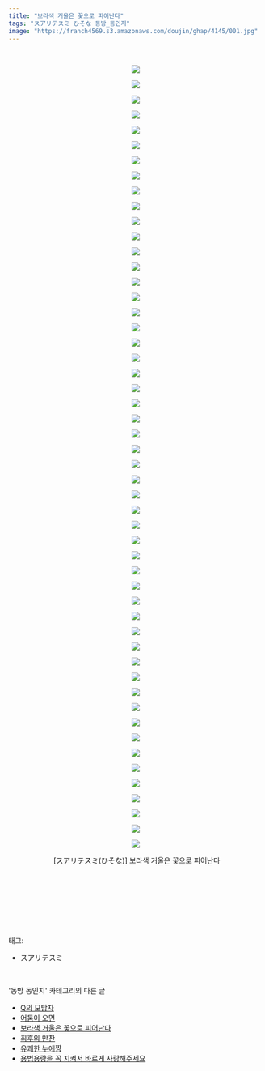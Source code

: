 ```yaml
---
title: "보라색 거울은 꽃으로 피어난다"
tags: "スアリテスミ ひそな 동방_동인지"
image: "https://franch4569.s3.amazonaws.com/doujin/ghap/4145/001.jpg"
---
```

<div class="article">
<p style="text-align: center; clear: none; float: none;"><br/></p>
<p style="text-align: center; clear: none; float: none;"><img src="{{ site.imgserver2 }}/ghap/4145/001.jpg"/></p>
<p style="text-align: center; clear: none; float: none;"><img src="{{ site.imgserver2 }}/ghap/4145/002.jpg"/></p>
<p style="text-align: center; clear: none; float: none;"><img src="{{ site.imgserver2 }}/ghap/4145/003.jpg"/></p>
<p style="text-align: center; clear: none; float: none;"><img src="{{ site.imgserver2 }}/ghap/4145/004.jpg"/></p>
<p style="text-align: center; clear: none; float: none;"><img src="{{ site.imgserver2 }}/ghap/4145/005.jpg"/></p>
<p style="text-align: center; clear: none; float: none;"><img src="{{ site.imgserver2 }}/ghap/4145/006.jpg"/></p>
<p style="text-align: center; clear: none; float: none;"><img src="{{ site.imgserver2 }}/ghap/4145/007.jpg"/></p>
<p style="text-align: center; clear: none; float: none;"><img src="{{ site.imgserver2 }}/ghap/4145/008.jpg"/></p>
<p style="text-align: center; clear: none; float: none;"><img src="{{ site.imgserver2 }}/ghap/4145/009.jpg"/></p>
<p style="text-align: center; clear: none; float: none;"><img src="{{ site.imgserver2 }}/ghap/4145/010.jpg"/></p>
<p style="text-align: center; clear: none; float: none;"><img src="{{ site.imgserver2 }}/ghap/4145/011.jpg"/></p>
<p style="text-align: center; clear: none; float: none;"><img src="{{ site.imgserver2 }}/ghap/4145/012.jpg"/></p>
<p style="text-align: center; clear: none; float: none;"><img src="{{ site.imgserver2 }}/ghap/4145/013.jpg"/></p>
<p style="text-align: center; clear: none; float: none;"><img src="{{ site.imgserver2 }}/ghap/4145/014.jpg"/></p>
<p style="text-align: center; clear: none; float: none;"><img src="{{ site.imgserver2 }}/ghap/4145/015.jpg"/></p>
<p style="text-align: center; clear: none; float: none;"><img src="{{ site.imgserver2 }}/ghap/4145/016.jpg"/></p>
<p style="text-align: center; clear: none; float: none;"><img src="{{ site.imgserver2 }}/ghap/4145/017.jpg"/></p>
<p style="text-align: center; clear: none; float: none;"><img src="{{ site.imgserver2 }}/ghap/4145/018.jpg"/></p>
<p style="text-align: center; clear: none; float: none;"><img src="{{ site.imgserver2 }}/ghap/4145/019.jpg"/></p>
<p style="text-align: center; clear: none; float: none;"><img src="{{ site.imgserver2 }}/ghap/4145/020.jpg"/></p>
<p style="text-align: center; clear: none; float: none;"><img src="{{ site.imgserver2 }}/ghap/4145/021.jpg"/></p>
<p style="text-align: center; clear: none; float: none;"><img src="{{ site.imgserver2 }}/ghap/4145/022.jpg"/></p>
<p style="text-align: center; clear: none; float: none;"><img src="{{ site.imgserver2 }}/ghap/4145/023.jpg"/></p>
<p style="text-align: center; clear: none; float: none;"><img src="{{ site.imgserver2 }}/ghap/4145/024.jpg"/></p>
<p style="text-align: center; clear: none; float: none;"><img src="{{ site.imgserver2 }}/ghap/4145/025.jpg"/></p>
<p style="text-align: center; clear: none; float: none;"><img src="{{ site.imgserver2 }}/ghap/4145/026.jpg"/></p>
<p style="text-align: center; clear: none; float: none;"><img src="{{ site.imgserver2 }}/ghap/4145/027.jpg"/></p>
<p style="text-align: center; clear: none; float: none;"><img src="{{ site.imgserver2 }}/ghap/4145/028.jpg"/></p>
<p style="text-align: center; clear: none; float: none;"><img src="{{ site.imgserver2 }}/ghap/4145/029.jpg"/></p>
<p style="text-align: center; clear: none; float: none;"><img src="{{ site.imgserver2 }}/ghap/4145/030.jpg"/></p>
<p style="text-align: center; clear: none; float: none;"><img src="{{ site.imgserver2 }}/ghap/4145/031.jpg"/></p>
<p style="text-align: center; clear: none; float: none;"><img src="{{ site.imgserver2 }}/ghap/4145/032.jpg"/></p>
<p style="text-align: center; clear: none; float: none;"><img src="{{ site.imgserver2 }}/ghap/4145/033.jpg"/></p>
<p style="text-align: center; clear: none; float: none;"><img src="{{ site.imgserver2 }}/ghap/4145/034.jpg"/></p>
<p style="text-align: center; clear: none; float: none;"><img src="{{ site.imgserver2 }}/ghap/4145/035.jpg"/></p>
<p style="text-align: center; clear: none; float: none;"><img src="{{ site.imgserver2 }}/ghap/4145/036.jpg"/></p>
<p style="text-align: center; clear: none; float: none;"><img src="{{ site.imgserver2 }}/ghap/4145/037.jpg"/></p>
<p style="text-align: center; clear: none; float: none;"><img src="{{ site.imgserver2 }}/ghap/4145/038.jpg"/></p>
<p style="text-align: center; clear: none; float: none;"><img src="{{ site.imgserver2 }}/ghap/4145/039.jpg"/></p>
<p style="text-align: center; clear: none; float: none;"><img src="{{ site.imgserver2 }}/ghap/4145/040.jpg"/></p>
<p style="text-align: center; clear: none; float: none;"><img src="{{ site.imgserver2 }}/ghap/4145/041.jpg"/></p>
<p style="text-align: center; clear: none; float: none;"><img src="{{ site.imgserver2 }}/ghap/4145/042.jpg"/></p>
<p style="text-align: center; clear: none; float: none;"><img src="{{ site.imgserver2 }}/ghap/4145/043.jpg"/></p>
<p style="text-align: center; clear: none; float: none;"><img src="{{ site.imgserver2 }}/ghap/4145/044.jpg"/></p>
<p style="text-align: center; clear: none; float: none;"><img src="{{ site.imgserver2 }}/ghap/4145/045.jpg"/></p>
<p style="text-align: center; clear: none; float: none;"><img src="{{ site.imgserver2 }}/ghap/4145/046.jpg"/></p>
<p style="text-align: center; clear: none; float: none;"><img src="{{ site.imgserver2 }}/ghap/4145/047.jpg"/></p>
<p style="text-align: center; clear: none; float: none;"><img src="{{ site.imgserver2 }}/ghap/4145/048.jpg"/></p>
<p style="text-align: center; clear: none; float: none;"><img src="{{ site.imgserver2 }}/ghap/4145/049.jpg"/></p>
<p style="text-align: center; clear: none; float: none;"><img src="{{ site.imgserver2 }}/ghap/4145/050.jpg"/></p>
<p style="text-align: center; clear: none; float: none;"><img src="{{ site.imgserver2 }}/ghap/4145/051.jpg"/></p>
<p style="text-align: center; clear: none; float: none;"><img src="{{ site.imgserver2 }}/ghap/4145/052.jpg"/></p>
<p style="text-align: center; clear: none; float: none;"> [スアリテスミ(ひそな)] 보라색 거울은 꽃으로 피어난다</p>
<p style="text-align: center; clear: none; float: none;"><br/></p>
<p style="text-align: center; clear: none; float: none;"><br/></p>
<p><br/></p>
</div><br/>
<div class="tagTrail">
<p>태그: </p>
<ul>
<li>スアリテスミ</li>
</ul>
</div><br/>
<div class="another">
<p>'동방 동인지' 카테고리의 다른 글</p>
<ul>
<li><a href="/ghap_4147">Q의 모방자</a></li>
<li><a href="/ghap_4146">어둠이 오면</a></li>
<li><a href="/ghap_4145">보라색 거울은 꽃으로 피어난다</a></li>
<li><a href="/ghap_4131">최후의 만찬</a></li>
<li><a href="/ghap_4129">유쾌한 누에쨩</a></li>
<li><a href="/ghap_4128">용법용량을 꼭 지켜서 바르게 사랑해주세요</a></li>
</ul>
</div><br/>
<div class="cb_module cb_fluid">
<div class="cb_wrt cb_profile">
</div><!-- commentList close -->
</div><br/>
